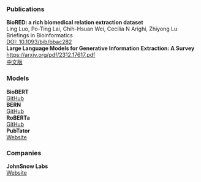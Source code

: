 ### Publications

<div style="display: flex; flex-direction: column; flex-wrap: wrap; justify-content: left; align-items: left;">
  <span><b>BioRED: a rich biomedical relation extraction dataset</b></span>
  <span>Ling Luo, Po-Ting Lai, Chih-Hsuan Wei, Cecilia N Arighi, Zhiyong Lu</span>
  <span>Briefings in Bioinformatics</span>
  <span><a href="https://doi.org/10.1093/bib/bbac282" target="_blank">DOI: 10.1093/bib/bbac282</a></span>
</div>

<span style="margin-bottom: 10px;" />

<div style="display: flex; flex-direction: column; flex-wrap: wrap; justify-content: left; align-items: left;">
  <span><b>Large Language Models for Generative Information Extraction: A Survey</b></span>
  <span><a href="https://arxiv.org/pdf/2312.17617.pdf" target="_blank">https://arxiv.org/pdf/2312.17617.pdf</a></span>
  <span><a href="https://mp.weixin.qq.com/s/M5OA29a8Nxtc3bDhRu6DUg " target="_blank">中文版</a></span>
</div>

### Models

<div style="display: flex; flex-direction: column; flex-wrap: wrap; justify-content: left; align-items: left;">
  <span><b>BioBERT</b></span>
  <span><a href="https://github.com/dmis-lab/biobert" target="_blank">GitHub</a></span>
</div>

<span style="margin-bottom: 10px;" />

<div style="display: flex; flex-direction: column; flex-wrap: wrap; justify-content: left; align-items: left;">
  <span><b>BERN</b></span>
  <span><a href="https://github.com/dmis-lab/bern" target="_blank">GitHub</a></span>
</div>

<span style="margin-bottom: 10px;" />

<div style="display: flex; flex-direction: column; flex-wrap: wrap; justify-content: left; align-items: left;">
  <span><b>RoBERTa</b></span>
  <span><a href="https://github.com/facebookresearch/bio-lm" target="_blank">GitHub</a></span>
</div>

<span style="margin-bottom: 10px;" />

<div style="display: flex; flex-direction: column; flex-wrap: wrap; justify-content: left; align-items: left;">
  <span><b>PubTator</b></span>
  <span><a href="https://www.ncbi.nlm.nih.gov/research/pubtator3/" target="_blank">Website</a></span>
</div>

<span style="margin-bottom: 10px;" />

### Companies

<div style="display: flex; flex-direction: column; flex-wrap: wrap; justify-content: left; align-items: left;">
  <span><b>JohnSnow Labs</b></span>
  <span><a href="https://www.johnsnowlabs.com" target="_blank">Website</a></span>
</div>

<span style="margin-bottom: 10px;" />
